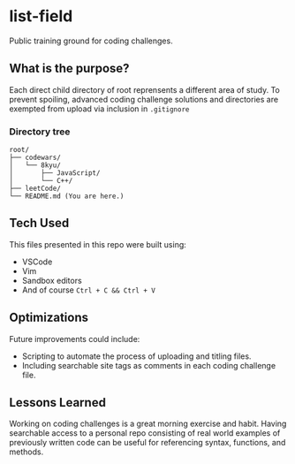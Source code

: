 # list-field
Public training ground for coding challenges. 

## What is the purpose?
Each direct child directory of root reprensents a different area of study. To prevent spoiling, advanced coding challenge solutions and directories are exempted from upload via inclusion in `.gitignore`

### Directory tree
```
root/
├── codewars/
│   └── 8kyu/
│       ├── JavaScript/
│       └── C++/
├── leetCode/
└── README.md (You are here.)
```

## Tech Used
This files presented in this repo were built using:

* VSCode
* Vim
* Sandbox editors
* And of course `Ctrl + C && Ctrl + V`

## Optimizations
Future improvements could include:

* Scripting to automate the process of uploading and titling files.
* Including searchable site tags as comments in each coding challenge file.

## Lessons Learned
Working on coding challenges is a great morning exercise and habit. Having searchable access to a personal repo consisting of real world examples of previously written code can be useful for referencing syntax, functions, and methods.
